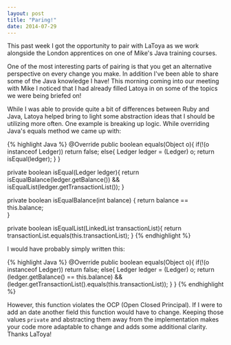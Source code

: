 ```yaml
---
layout: post
title: "Paring!"
date: 2014-07-29
---
```


This past week I got the opportunity to pair with LaToya as we work alongside the London apprentices on one of Mike's Java training courses. 

One of the most interesting parts of pairing is that you get an alternative perspective on every change you make. In addition I've been able to share some of the Java knowledge I have! This morning coming into our meeting with Mike I noticed that I had already filled Latoya in on some of the topics we were being briefed on! 

While I was able to provide quite a bit of differences between Ruby and Java, Latoya helped bring to light some abstraction ideas that I should be utilizing more often. One example is breaking up logic. While overriding Java's equals method we came up with: 

{% highlight Java %}
@Override
public boolean equals(Object o){
	if(!(o instanceof Ledger))
		return false;
	else{
		Ledger ledger = (Ledger) o;
		return isEqual(ledger);
	}
}
	
private boolean isEqual(Ledger ledger){
	return isEqualBalance(ledger.getBalance()) && isEqualList(ledger.getTransactionList());
}
	
private boolean isEqualBalance(int balance) {
	return balance == this.balance;		
}
	
private boolean isEqualList(LinkedList<Transaction> transactionList){
	return transactionList.equals(this.transactionList);
}
{% endhighlight %}

I would have probably simply written this:

{% highlight Java %}
@Override
public boolean equals(Object o){
	if(!(o instanceof Ledger))
		return false;
	else{
		Ledger ledger = (Ledger) o;
		return (ledger.getBalance() == this.balance) && (ledger.getTransactionList().equals(this.transactionList));
	}
}
{% endhighlight %}

However, this function violates the OCP (Open Closed Principal). If I were to add an date another field this function would have to change. Keeping those values `private` and abstracting them away from the implementation makes your code more adaptable to change and adds some additional clarity. Thanks LaToya! 